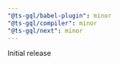 ```yaml
---
"@ts-gql/babel-plugin": minor
"@ts-gql/compiler": minor
"@ts-gql/next": minor
---
```


Initial release
